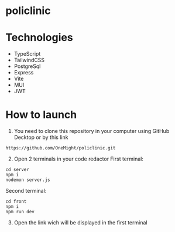 # policlinic
# Technologies
* TypeScript
* TailwindCSS
* PostgreSql
* Express
* Vite
* MUI
* JWT

# How to launch
1. You need to clone this repository in your computer using GitHub Decktop or by this link
```
https://github.com/OneMight/policlinic.git
```
2. Open 2 terminals in your code redactor
First terminal:
```
cd server
npm i
nodemon server.js
```
Second terminal:
```
cd front
npm i
npm run dev
```
3. Open the link wich will be displayed in the first terminal

